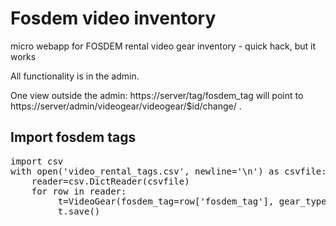 # Fosdem video inventory
micro webapp for FOSDEM rental video gear inventory - quick hack, but it works

All functionality is in the admin.

One view outside the admin: https://server/tag/fosdem_tag will point to https://server/admin/videogear/videogear/$id/change/ .

## Import fosdem tags
<pre>import csv
with open('video_rental_tags.csv', newline='\n') as csvfile:
    reader=csv.DictReader(csvfile)
    for row in reader:
         t=VideoGear(fosdem_tag=row['fosdem_tag'], gear_type=int(row[' type']))
         t.save()
</pre>
